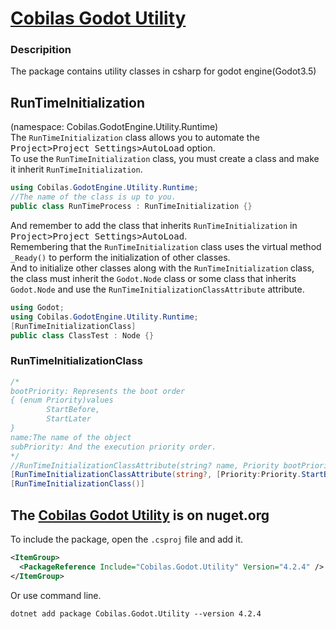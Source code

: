 # [Cobilas Godot Utility](com.cobilas.godot.utility.api/Cobilas.GodotEngine.Utility.html)
### Descripition
The package contains utility classes in csharp for godot engine(Godot3.5)
## RunTimeInitialization
(namespace: Cobilas.GodotEngine.Utility.Runtime) \
The `RunTimeInitialization` class allows you to automate the <kbd>Project&gt;Project Settings&gt;AutoLoad</kbd> option. \
To use the `RunTimeInitialization` class, you must create a class and make it inherit `RunTimeInitialization`.
```c#
using Cobilas.GodotEngine.Utility.Runtime;
//The name of the class is up to you.
public class RunTimeProcess : RunTimeInitialization {}
```
And remember to add the class that inherits `RunTimeInitialization` in <kbd>Project&gt;Project Settings&gt;AutoLoad</kbd>. \
Remembering that the `RunTimeInitialization` class uses the virtual method `_Ready()` to perform the initialization of other classes. \
And to initialize other classes along with the `RunTimeInitialization` class, the class must inherit the `Godot.Node` class or some class that inherits `Godot.Node` and use the `RunTimeInitializationClassAttribute` attribute.
```c#
using Godot;
using Cobilas.GodotEngine.Utility.Runtime;
[RunTimeInitializationClass]
public class ClassTest : Node {}
```
### RunTimeInitializationClass
```c#
/*
bootPriority: Represents the boot order
{ (enum Priority)values
        StartBefore,
        StartLater
}
name:The name of the object
subPriority: And the execution priority order.
*/
//RunTimeInitializationClassAttribute(string? name, Priority bootPriority = Priority.StartBefore, int subPriority = 0, bool lastBoot = false)
[RunTimeInitializationClassAttribute(string?, [Priority:Priority.StartBefore], [int:0], [bool:false])]
[RunTimeInitializationClass()]
```
## The [Cobilas Godot Utility](https://www.nuget.org/packages/Cobilas.Godot.Utility/) is on nuget.org
To include the package, open the `.csproj` file and add it.
```xml
<ItemGroup>
  <PackageReference Include="Cobilas.Godot.Utility" Version="4.2.4" />
</ItemGroup>
```
Or use command line.
```
dotnet add package Cobilas.Godot.Utility --version 4.2.4
```
